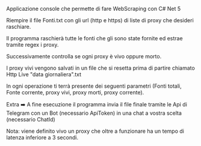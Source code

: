 Applicazione console che permette di fare WebScraping con C# Net 5

Riempire il file Fonti.txt con gli url (http e https) di liste di proxy che desideri raschiare.

Il programma raschierà tutte le fonti che gli sono state fornite ed estrae tramite regex i proxy.

Successivamente controlla se ogni proxy è vivo oppure morto.

I proxy vivi vengono salvati in un file che si resetta prima di partire chiamato Http Live "data giornaliera".txt

In ogni operazione ti terrà presente dei seguenti parametri (Fonti totali, Fonte corrente, proxy vivi, proxy morti, proxy corrente).

Extra ➡️ A fine esecuzione il programma invia il file finale tramite le Api di Telegram con un Bot (necessario ApiToken) in una chat a vostra scelta (necessario ChatId)


Nota: viene definito vivo un proxy che oltre a funzionare ha un tempo di latenza inferiore a 3 secondi.
